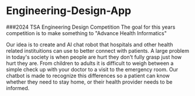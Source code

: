 # Engineering-Design-App
###2024 TSA Engineering Design Competition
The goal for this years competition is to make something to "Advance Health Informatics" 

Our idea is to create and AI chat robot that hospitals and other health related instituitions can use to better connect with patients. A large problem in today's society is when people are hurt they don't fully grasp just how hurt they are. From children to adults it is difficult to weigh between a simple check up with your doctor to a visit to the emergency room. Our chatbot is made to recognize this differences so a patient can know whether they need to stay home, or their health provider needs to be informed.